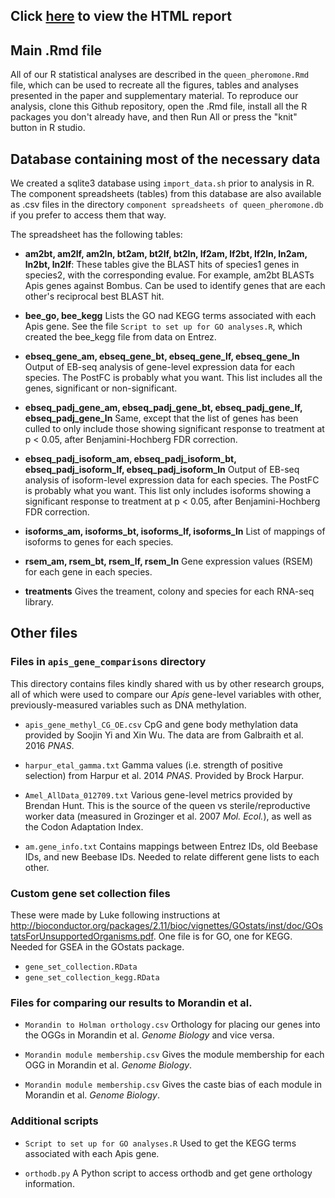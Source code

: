 ## Click [here](https://mikheyev.github.io/queen-pheromone) to view the HTML report


## Main .Rmd file
All of our R statistical analyses are described in the `queen_pheromone.Rmd` file, which can be used to recreate all the figures, tables and analyses presented in the paper and supplementary material. To reproduce our analysis, clone this Github repository, open the .Rmd file, install all the R packages you don't already have, and then Run All or press the "knit" button in R studio.


## Database containing most of the necessary data
We created a sqlite3 database using `import_data.sh` prior to analysis in R. The component spreadsheets (tables) from this database are also available as .csv files in the directory `component spreadsheets of queen_pheromone.db` if you prefer to access them that way.

The spreadsheet has the following tables:

- **am2bt, am2lf, am2ln, bt2am, bt2lf, bt2ln, lf2am, lf2bt, lf2ln, ln2am, ln2bt, ln2lf**: These tables give the BLAST hits of species1 genes in species2, with the corresponding evalue. For example, am2bt BLASTs Apis genes against Bombus. Can be used to identify genes that are each other's reciprocal best BLAST hit.

- **bee_go, bee_kegg** Lists the GO nad KEGG terms associated with each Apis gene. See the file `Script to set up for GO analyses.R`, which created the bee_kegg file from data on Entrez.  

- **ebseq_gene_am, ebseq_gene_bt, ebseq_gene_lf, ebseq_gene_ln** Output of EB-seq analysis of gene-level expression data for each species. The PostFC is probably what you want. This list includes all the genes, significant or non-significant.

- **ebseq_padj_gene_am, ebseq_padj_gene_bt, ebseq_padj_gene_lf, ebseq_padj_gene_ln** Same, except that the list of genes has been culled to only include those showing significant response to treatment at p < 0.05, after Benjamini-Hochberg FDR correction.

- **ebseq_padj_isoform_am, ebseq_padj_isoform_bt, ebseq_padj_isoform_lf, ebseq_padj_isoform_ln** Output of EB-seq analysis of isoform-level expression data for each species. The PostFC is probably what you want. This list only includes isoforms showing a significant response to treatment at p < 0.05, after Benjamini-Hochberg FDR correction.

- **isoforms_am, isoforms_bt, isoforms_lf, isoforms_ln** List of mappings of isoforms to genes for each species.

- **rsem_am, rsem_bt, rsem_lf, rsem_ln** Gene expression values (RSEM) for each gene in each species.

- **treatments** Gives the treament, colony and species for each RNA-seq library. 

## Other files

### Files in `apis_gene_comparisons` directory

This directory contains files kindly shared with us by other research groups, all of which were used to compare our _Apis_ gene-level variables with other, previously-measured variables such as DNA methylation. 

- `apis_gene_methyl_CG_OE.csv` CpG and gene body methylation data provided by Soojin Yi and Xin Wu. The data are from Galbraith et al. 2016 _PNAS_.

- `harpur_etal_gamma.txt` Gamma values (i.e. strength of positive selection) from Harpur et al. 2014 _PNAS_. Provided by Brock Harpur.

- `Amel_AllData_012709.txt` Various gene-level metrics provided by Brendan Hunt. This is the source of the queen vs sterile/reproductive worker data (measured in Grozinger et al. 2007 _Mol. Ecol._), as well as the Codon Adaptation Index.  

- `am.gene_info.txt` Contains mappings between Entrez IDs, old Beebase IDs, and new Beebase IDs. Needed to relate different gene lists to each other.

### Custom gene set collection files

These were made by Luke following instructions at http://bioconductor.org/packages/2.11/bioc/vignettes/GOstats/inst/doc/GOstatsForUnsupportedOrganisms.pdf. One file is for GO, one for KEGG. Needed for GSEA in the GOstats package.

- `gene_set_collection.RData`
- `gene_set_collection_kegg.RData`


### Files for comparing our results to Morandin et al.

- `Morandin to Holman orthology.csv` Orthology for placing our genes into the OGGs in Morandin et al. _Genome Biology_ and vice versa. 

- `Morandin module membership.csv` Gives the module membership for each OGG in Morandin et al. _Genome Biology_.

- `Morandin module membership.csv` Gives the caste bias of each module in Morandin et al. _Genome Biology_.


### Additional scripts

- `Script to set up for GO analyses.R` Used to get the KEGG terms associated with each Apis gene.

- `orthodb.py` A Python script to access orthodb and get gene orthology information. 
